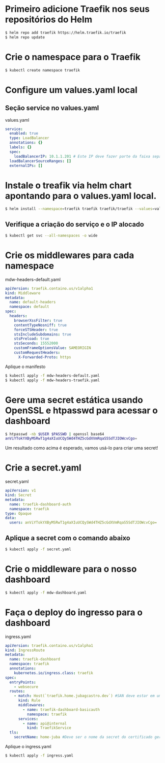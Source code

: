 # Primeiro adicione Traefik nos seus repositórios do Helm
```bash
$ helm repo add traefik https://helm.traefik.io/traefik
$ helm repo update
```
# Crie o namespace para o Traefik
```bash
$ kubectl create namespace traefik
```
# Configure um values.yaml local
## Seção service no values.yaml
values.yaml
```yaml
service:
  enabled: true
  type: LoadBalancer
  annotations: {}
  labels: {}
  spec:
    loadBalancerIP: 10.1.1.201 # Este IP deve fazer parte da faixa separada para o MetalLB
  loadBalancerSourceRanges: []
  externalIPs: []
```
# Instale o treafik via helm chart apontando para o values.yaml local.
```bash
$ helm install --namespace=traefik traefik traefik/traefik --values=values.yaml
```
## Verifique a criação do serviço e o IP alocado
```bash
$ kubectl get svc --all-namespaces -o wide
```
# Crie os middlewares para cada namespace
mdw-headers-default.yaml
```yaml
apiVersion: traefik.containo.us/v1alpha1
kind: Middleware
metadata:
  name: default-headers
  namespace: default
spec:
  headers:
    browserXssFilter: true
    contentTypeNosniff: true
    forceSTSHeader: true
    stsIncludeSubdomains: true
    stsPreload: true
    stsSeconds: 15552000
    customFrameOptionsValue: SAMEORIGIN
    customRequestHeaders:
      X-Forwarded-Proto: https   
```
Aplique o manifesto
```bash
$ kubectl apply -f mdw-headers-default.yaml
$ kubectl apply -f mdw-headers-traefik.yaml
```
# Gere uma secret estática usando OpenSSL e htpasswd para acessar o dashboard
```bash
$ htpasswd -nb $USER $PASSWD | openssl base64
anViYTokYXByMSRwT1g4aXIuUCQySWd4THZ5cGdXVmRqaS5SdTJIOWcvCgo=
```
Um resultado como acima é esperado, vamos usá-lo para criar uma secret!
# Crie a secret.yaml
secret.yaml
```yaml
apiVersion: v1
kind: Secret
metadata:
  name: traefik-dashboard-auth
  namespace: traefik
type: Opaque
data:
  users: anViYTokYXByMSRwT1g4aXIuUCQySWd4THZ5cGdXVmRqaS5SdTJIOWcvCgo=
```
## Aplique a secret com o comando abaixo
```bash
$ kubectl apply -f secret.yaml 
```
# Crie o middleware para o nosso dashboard
```bash
$ kubectl apply -f mdw-dashboard.yaml 
```
# Faça o deploy do ingresso para o dashboard
ingress.yaml
```yaml
apiVersion: traefik.containo.us/v1alpha1
kind: IngressRoute
metadata:
  name: traefik-dashboard
  namespace: traefik
  annotations: 
    kubernetes.io/ingress.class: traefik
spec:
  entryPoints:
    - websecure
  routes:
    - match: Host(`traefik.home.jubagcastro.dev`) #SAN deve estar em um subdomínio ou no domínio
      kind: Rule
      middlewares:
        - name: traefik-dashboard-basicauth
          namespace: traefik
      services:
        - name: api@internal
          kind: TraefikService
  tls:
    secretName: home-juba #Deve ser o nome da secret do certificado gerado usando o CertManager
```
Aplique o ingress.yaml
```bash
$ kubectl apply -f ingress.yaml
```